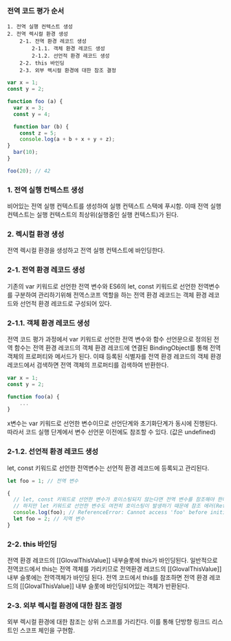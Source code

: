 ### 전역 코드 평가 순서
```
1. 전역 실행 컨텍스트 생성
2. 전역 렉시컬 환경 생성
    2-1. 전역 환경 레코드 생성
        2-1.1. 객체 환경 레코드 생성
        2-1.2. 선언적 환경 레코드 생성
    2-2. this 바인딩
    2-3. 외부 렉시컬 환경에 대한 참조 결정
```

```js
var x = 1;
const y = 2;

function foo (a) {
  var x = 3;
  const y = 4;

  function bar (b) {
    const z = 5;
    console.log(a + b + x + y + z);
}
  bar(10);
}

foo(20); // 42
```


### 1. 전역 실행 컨텍스트 생성
비어있는 전역 실행 컨텍스트를 생성하여 실행 컨텍스트 스택에 푸시함.
이때 전역 실행 컨텍스트는 실행 컨텍스트의 최상위(실행중인 실행 컨텍스트)가 된다. 

### 2. 렉시컬 환경 생성
전역 렉시컬 환경을 생성하고 전역 실행 컨텍스트에 바인딩한다.

### 2-1. 전역 환경 레코드 생성
기존의 var 키워드로 선언한 전역 변수와 ES6의 let, const 키워드로 선언한 전역변수를 구분하여 관리하기위해
전역스코프 역할을 하는 전역 환경 레코드는 객체 환경 레코드와 선언적 환경 레코드로 구성되어 있다. 

### 2-1.1. 객체 환경 레코드 생성
전역 코드 평가 과정에서 var 키워드로 선언한 전역 변수와 함수 선언문으로 정의된 전역 함수는 전역 환경 레코드의
객체 환경 레코드에 연결된 BindingObject를 통해 전역 객체의 프로퍼티와 메서드가 된다. 
이때 등록된 식별자를 전역 환경 레코드의 객체 환경 레코드에서 검색하면 전역 객체의 프로퍼티를 검색하여 반환한다. 

```js
var x = 1;
const y = 2;

function foo(a) {
    ...
}
```

x변수는 var 키워드로 선언한 변수이므로 선언단계와 초기화단계가 동시에 진행된다.
따라서 코드 실행 단계에서 변수 선언문 이전에도 참조할 수 있다. (값은 undefined)


### 2-1.2. 선언적 환경 레코드 생성
let, const 키워드로 선언한 전역변수는 선언적 환경 레코드에 등록되고 관리된다. 

```js
let foo = 1; // 전역 변수

{
  // let, const 키워드로 선언한 변수가 호이스팅되지 않는다면 전역 변수를 참조해야 한다.
  // 하지만 let 키워드로 선언한 변수도 여전히 호이스팅이 발생하기 때문에 참조 에러(ReferenceError)가 발생한다.
  console.log(foo); // ReferenceError: Cannot access 'foo' before initialization
  let foo = 2; // 지역 변수
}
```

### 2-2. this 바인딩
전역 환경 레코드의 [[GlovalThisValue]] 내부슬롯에 this가 바인딩된다. 
일반적으로 전역코드에서 this는 전역 객체를 가리키므로 전역환경 레코드의 [[GlovalThisValue]] 내부 슬롯에는 전역객체가 바인딩 된다.
전역 코드에서 this를 참조하면 전역 환경 레코드의 [[GlovalThisValue]] 내부 슬롯에 바인딩되어있는 객체가 반환된다.


### 2-3. 외부 렉시컬 환경에 대한 참조 결정
외부 렉시컬 환경에 대한 참조는 상위 스코프를 가리킨다. 이를 통해 단방향 링크드 리스트인 스코프 체인을 구현함. 
